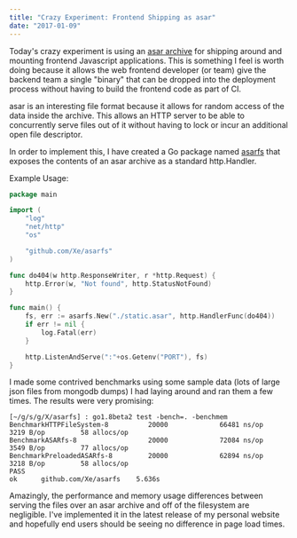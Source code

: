 ```yaml
---
title: "Crazy Experiment: Frontend Shipping as asar"
date: "2017-01-09"
---
```


Today's crazy experiment is using an [asar archive](https://github.com/electron/asar) for shipping around
and mounting frontend Javascript applications. This is something I feel is worth doing because it allows
the web frontend developer (or team) give the backend team a single "binary" that can be dropped into the
deployment process without having to build the frontend code as part of CI.

asar is an interesting file format because it allows for random access of the data inside the archive.
This allows an HTTP server to be able to concurrently serve files out of it without having to lock or
incur an additional open file descriptor.

In order to implement this, I have created a Go package named [asarfs](https://github.com/Xe/asarfs) that
exposes the contents of an asar archive as a standard http.Handler.

Example Usage:

```go
package main

import (
	"log"
	"net/http"
	"os"

	"github.com/Xe/asarfs"
)

func do404(w http.ResponseWriter, r *http.Request) {
	http.Error(w, "Not found", http.StatusNotFound)
}

func main() {
	fs, err := asarfs.New("./static.asar", http.HandlerFunc(do404))
	if err != nil {
		log.Fatal(err)
	}

	http.ListenAndServe(":"+os.Getenv("PORT"), fs)
}
```

I made some contrived benchmarks using some sample data (lots of large json files from mongodb dumps)
I had laying around and ran them a few times. The results were very promising:

```console
[~/g/s/g/X/asarfs] : go1.8beta2 test -bench=. -benchmem
BenchmarkHTTPFileSystem-8          20000             66481 ns/op            3219 B/op         58 allocs/op
BenchmarkASARfs-8                  20000             72084 ns/op            3549 B/op         77 allocs/op
BenchmarkPreloadedASARfs-8         20000             62894 ns/op            3218 B/op         58 allocs/op
PASS
ok      github.com/Xe/asarfs    5.636s
```

Amazingly, the performance and memory usage differences between serving the files over an asar archive
and off of the filesystem are negligible. I've implemented it in the latest release of my personal website
and hopefully end users should be seeing no difference in page load times.

